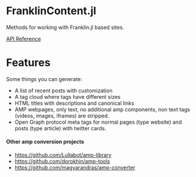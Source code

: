 # FranklinContent.jl 
Methods for working with Franklin.jl based sites.

[API Reference](https://franklin.unto.re/docs/build/)

# Features
Some things you can generate:
- A list of recent posts with customization
- A tag cloud where tags have different sizes
- HTML titles with descriptions and canonical links
- AMP webpages, only text, no additional amp components, non text tags (videos, images, iframes) are stripped.
- Open Graph protocol meta tags for normal pages (type website) and posts (type article) with twitter cards.


#### Other amp conversion projects

- https://github.com/Lullabot/amp-library
- https://github.com/dorokhin/amp-tools
- https://github.com/magyarandras/amp-converter
